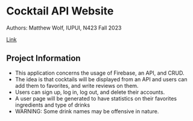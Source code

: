 # Cocktail API Website

Authors: Matthew Wolf, IUPUI, N423 Fall 2023

[Link]([https://n423-wolfmi.github.io/CocktailAPIWebsite/dist/](https://wolfmatt233.github.io/CocktailAPIWebsite/dist/))

## Project Information

- This application concerns the usage of Firebase, an API, and CRUD.
- The idea is that cocktails will be displayed from an API and users can add them to favorites, and write reviews on them.
- Users can sign up, log in, log out, and delete their accounts.
- A user page will be generated to have statistics on their favorites ingredients and type of drinks
- WARNING: Some drink names may be offensive in nature.
